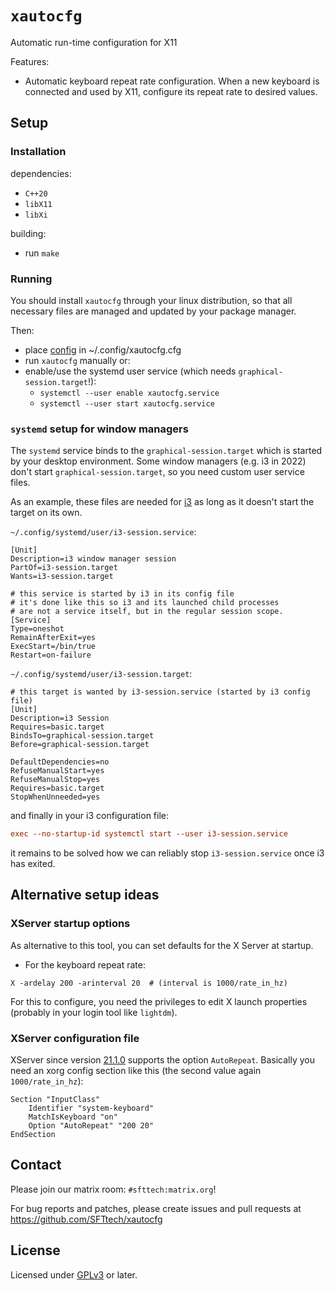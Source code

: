 # `xautocfg`

Automatic run-time configuration for X11

Features:
- Automatic keyboard repeat rate configuration.
  When a new keyboard is connected and used by X11, configure its repeat rate to desired values.


## Setup

### Installation

dependencies:
- `C++20`
- `libX11`
- `libXi`

building:
- run `make`


### Running

You should install `xautocfg` through your linux distribution, so that all necessary files are managed and updated by your package manager.

Then:
- place [config](etc/xautocfg.cfg) in ~/.config/xautocfg.cfg
- run `xautocfg` manually or:
- enable/use the systemd user service (which needs `graphical-session.target`!):
  - `systemctl --user enable xautocfg.service`
  - `systemctl --user start xautocfg.service`


### `systemd` setup for window managers

The `systemd` service binds to the `graphical-session.target` which is started by your desktop environment.
Some window managers (e.g. i3 in 2022) don't start `graphical-session.target`, so you need custom user service files.

As an example, these files are needed for [i3](https://i3wm.org/) as long as it doesn't start the target on its own.

`~/.config/systemd/user/i3-session.service`:
```systemd
[Unit]
Description=i3 window manager session
PartOf=i3-session.target
Wants=i3-session.target

# this service is started by i3 in its config file
# it's done like this so i3 and its launched child processes
# are not a service itself, but in the regular session scope.
[Service]
Type=oneshot
RemainAfterExit=yes
ExecStart=/bin/true
Restart=on-failure
```

`~/.config/systemd/user/i3-session.target`:
```
# this target is wanted by i3-session.service (started by i3 config file)
[Unit]
Description=i3 Session
Requires=basic.target
BindsTo=graphical-session.target
Before=graphical-session.target

DefaultDependencies=no
RefuseManualStart=yes
RefuseManualStop=yes
Requires=basic.target
StopWhenUnneeded=yes
```

and finally in your i3 configuration file:

```cfg
exec --no-startup-id systemctl start --user i3-session.service
```

it remains to be solved how we can reliably stop `i3-session.service` once i3 has exited.

## Alternative setup ideas

### XServer startup options
As alternative to this tool, you can set defaults for the X Server at startup.
- For the keyboard repeat rate:
```
X -ardelay 200 -arinterval 20  # (interval is 1000/rate_in_hz)
```

For this to configure, you need the privileges to edit X launch properties (probably in your login tool like `lightdm`).

### XServer configuration file
XServer since version [21.1.0](https://cgit.freedesktop.org/xorg/xserver/commit/?id=4f95d87d66b6a6e11aa8616c9242e0907ffee66b) supports the option `AutoRepeat`.
Basically you need an xorg config section like this (the second value again `1000/rate_in_hz`):

```
Section "InputClass"
    Identifier "system-keyboard"
    MatchIsKeyboard "on"
    Option "AutoRepeat" "200 20"
EndSection
```

## Contact

Please join our matrix room: `#sfttech:matrix.org`!

For bug reports and patches, please create issues and pull requests at https://github.com/SFTtech/xautocfg


## License

Licensed under [GPLv3](LICENSE) or later.
